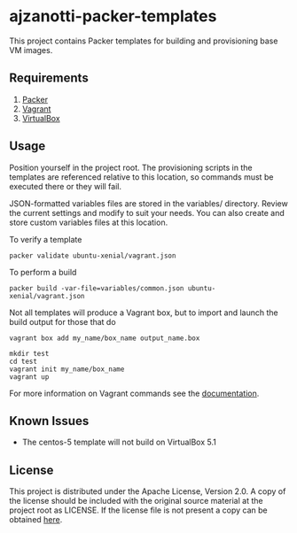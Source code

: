 # ajzanotti-packer-templates

This project contains Packer templates for building and provisioning base VM images.

## Requirements

1. [Packer](https://www.packer.io/)
2. [Vagrant](https://www.vagrantup.com/)
3. [VirtualBox](https://www.virtualbox.org/)

## Usage

Position yourself in the project root. The provisioning scripts in the templates
are referenced relative to this location, so commands must be executed there or
they will fail.

JSON-formatted variables files are stored in the variables/ directory. Review the
current settings and modify to suit your needs. You can also create and store custom
variables files at this location.

To verify a template
```Shell
packer validate ubuntu-xenial/vagrant.json
```

To perform a build
```Shell
packer build -var-file=variables/common.json ubuntu-xenial/vagrant.json
```

Not all templates will produce a Vagrant box, but to import and launch the build
output for those that do
```Shell
vagrant box add my_name/box_name output_name.box

mkdir test
cd test
vagrant init my_name/box_name
vagrant up
```

For more information on Vagrant commands see the [documentation](https://docs.vagrantup.com).

## Known Issues

* The centos-5 template will not build on VirtualBox 5.1

## License

This project is distributed under the Apache License, Version 2.0. A copy of the
license should be included with the original source material at the project root
as LICENSE. If the license file is not present a copy can be obtained [here](http://www.apache.org/licenses/LICENSE-2.0.txt).
